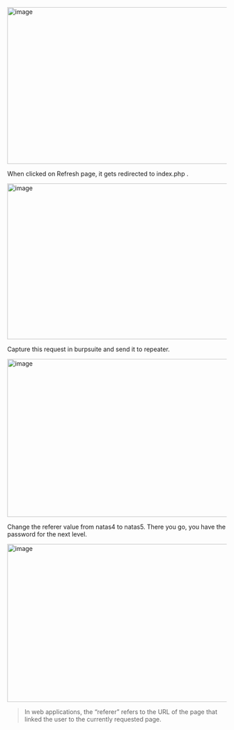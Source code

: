 <img width="828" height="360" alt="image" src="https://github.com/user-attachments/assets/96a5e5b9-8438-4cab-8eed-13ced624f21d" />

When clicked on Refresh page, it gets redirected to index.php .

<img width="828" height="358" alt="image" src="https://github.com/user-attachments/assets/41c3339c-6585-4b7d-87c2-1ba885682b51" />

Capture this request in burpsuite and send it to repeater.

<img width="828" height="363" alt="image" src="https://github.com/user-attachments/assets/d985d7a6-4e5c-4e39-91a2-b1066ff7eccb" />

Change the referer value from natas4 to natas5. There you go, you have the password for the next level.

<img width="828" height="363" alt="image" src="https://github.com/user-attachments/assets/38f96d54-d0f9-498c-b62d-590d714cea69" />

> In web applications, the “referer” refers to the URL of the page that linked the user to the currently requested page.
